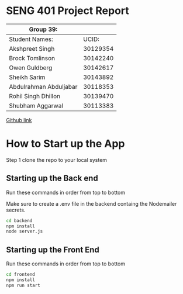 # SENG 401 Project Report
| Group 39:       |     |
| --------------- | --- |
| Student Names:  |  UCID:   |
| Akshpreet Singh | 30129354 |
| Brock Tomlinson | 30142240 |
| Owen Guldberg   | 30142617 |
| Sheikh Sarim    | 30143892 |
| Abdulrahman Abduljabar | 30118353 |
| Rohil Singh Dhillon | 30139470 |
| Shubham Aggarwal | 30113383 |

[Github link](https://github.com/Akshpreet02/EventSphere)

# How to Start up the App
Step 1 clone the repo to your local system

<h2>Starting up the Back end</h2>
Run these commands in order from top to bottom

Make sure to create a .env file in the backend containg the Nodemailer secrets.

```bash
cd backend
npm install
node server.js
```

<h2>Starting up the Front End</h2>
Run these commands in order from top to bottom

```bash 
cd frontend
npm install
npm run start
```

